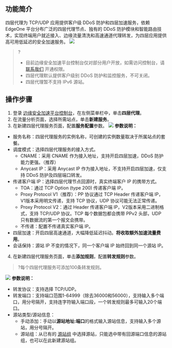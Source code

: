 ## 功能简介
四层代理为 TCP/UDP 应用提供客户级 DDoS 防护和四层加速服务，依赖 EdgeOne 平台分布广泛的四层代理节点、独有的 DDoS 防护模块和智能路由技术，实现终端用户就近接入、边缘流量清洗和高速通道代理转发，为四层应用提供高可用低延迟的安全加速服务。
![](https://qcloudimg.tencent-cloud.cn/raw/19479b8540b5b4b7dd54358a17f44176.png)
>?
>- 目前边缘安全加速平台控制台仅对部分用户开放，如需访问控制台，请 [联系我们](https://cloud.tencent.com/online-service) 开通权限。
>- 四层代理默认提供客户级别 DDoS 防护和监控服务，不可关闭。
>- 四层代理暂不支持 IPv6 源站。

## 操作步骤
1. 登录 [边缘安全加速平台控制台](https://console.cloud.tencent.com/teo)，在左侧菜单栏中，单击**四层代理**。
2. 在流量分析页面，选择所需站点，单击**新建服务**。
3. 在新建四层代理服务页面，配置**服务配置**参数。
![](https://qcloudimg.tencent-cloud.cn/raw/d2612e7b3c7f9feec760c4c53a49d926.png)
**参数说明：**
 - 服务名称：四层代理服务的实例名称，可创建的实例数量取决于所属站点的套餐。
 - 调度模式：选择四层代理服务的接入方式。
    - CNAME：采用 CNAME 作为接入地址，支持开启四层加速，DDoS 防护能力更强。（推荐）
    - Anycast IP：采用 Anycast IP 作为接入地址，不支持开启四层加速，仅支持 DDoS 防护及四层端口转发。
 - 传递客户端 IP：选择四层代理节点回源时，真实终端客户 IP 的携带方式。
    - TOA：通过 TCP Option (type 200) 传递客户端 IP。
    - Proxy Protocol V1（推荐）：PP 协议通过 TCP Header 传递客户端 IP，V1版本采用明文传递，支持 TCP 协议，UDP 协议可能无法正常传递。
    - Proxy Protocol V2：通过 Header 传递客户端 IP，V2版本采用二进制格式，支持 TCP/UDP 协议。TCP 每个数据包都会携带 PPv2 头部，UDP 只有数据流的第一个报文会携带。
    - 不传递：配置不传递真实客户端 IP。
 - 四层加速：开启四层高速通道，大幅降低延迟抖动。**将收取额外加速流量费用**。
 - 会话保持：源站 IP 不变的情况下，同一个客户端 IP 始终回到同一个源站 IP。
4. 在新建四层代理服务页面，单击**添加规则**，配置**转发规则**参数。
>?每个四层代理服务可添加100条转发规则。
>
 ![](https://qcloudimg.tencent-cloud.cn/raw/685de70aeb82c24416e67c2740061e41.png)
**参数说明：**
 - 转发协议：支持选择 TCP/UDP。
 - 转发端口：支持端口范围1-64999（除去36000和56000），支持输入多个端口，用分号隔开，支持连字符输入端口段，一个转发规则最多可输入20个端口。
 - 源站类型/源站信息：
    - 手动添加：手动以**源站地址:端口**的格式输入源站信息，支持输入多个源站，用分号隔开。
    - 源站组：从已有的 [源站组](https://cloud.tencent.com/document/product/1552/70904) 中选择源站，只能选中带有回源端口信息的源站组，也可以在此新建源站组。
